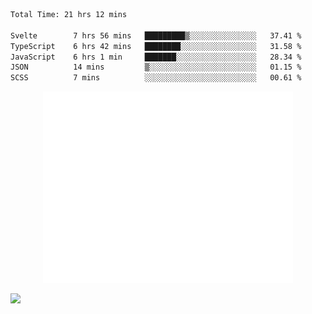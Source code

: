  <!--START_SECTION:waka-->
```txt
Total Time: 21 hrs 12 mins

Svelte        7 hrs 56 mins   █████████▒░░░░░░░░░░░░░░░   37.41 %
TypeScript    6 hrs 42 mins   ████████░░░░░░░░░░░░░░░░░   31.58 %
JavaScript    6 hrs 1 min     ███████░░░░░░░░░░░░░░░░░░   28.34 %
JSON          14 mins         ▒░░░░░░░░░░░░░░░░░░░░░░░░   01.15 %
SCSS          7 mins          ░░░░░░░░░░░░░░░░░░░░░░░░░   00.61 %
```


<p align="center"><img src="/github-metrics.svg" alt="Metrics" width="400"></p>

<!--END_SECTION:waka-->


![](https://komarev.com/ghpvc/?username=Abhishek9503)
